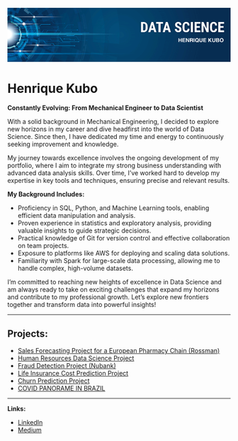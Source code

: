 <p align="center">
  <img src="banner.png" >
</p>

# Henrique Kubo

 **Constantly Evolving: From Mechanical Engineer to Data Scientist** 

With a solid background in Mechanical Engineering, I decided to explore new horizons in my career and dive headfirst into the world of Data Science. Since then, I have dedicated my time and energy to continuously seeking improvement and knowledge.

My journey towards excellence involves the ongoing development of my portfolio, where I aim to integrate my strong business understanding with advanced data analysis skills. Over time, I’ve worked hard to develop my expertise in key tools and techniques, ensuring precise and relevant results.

**My Background Includes:**

* Proficiency in SQL, Python, and Machine Learning tools, enabling efficient data manipulation and analysis.
* Proven experience in statistics and exploratory analysis, providing valuable insights to guide strategic decisions.
* Practical knowledge of Git for version control and effective collaboration on team projects.
* Exposure to platforms like AWS for deploying and scaling data solutions.
* Familiarity with Spark for large-scale data processing, allowing me to handle complex, high-volume datasets.

I’m committed to reaching new heights of excellence in Data Science and am always ready to take on exciting challenges that expand my horizons and contribute to my professional growth. Let’s explore new frontiers together and transform data into powerful insights!

---
## Projects:

* [Sales Forecasting Project for a European Pharmacy Chain (Rossman)](https://bit.ly/2QLhkgG)
* [Human Resources Data Science Project](https://bit.ly/2QQcSNd)
* [Fraud Detection Project (Nubank)](https://bit.ly/3lER44o)
* [Life Insurance Cost Prediction Project](https://github.com/kubohenrique/insurance_prediction/blob/main/predição_custo_seguro_vida.ipynb)
* [Churn Prediction Project](https://github.com/kubohenrique/churn/blob/main/Churn_Prediction_para_uma_empresa_de_Telecomunicações.ipynb)
* [COVID PANORAME IN BRAZIL](https://github.com/kubohenrique/covid/blob/main/Panorama_do_COVID_19_no_Brasil.ipynb)

---
**Links:**
* [LinkedIn](https://www.linkedin.com/in/kubohenrique)
* [Medium](https://medium.com/@henrique.kubo)
